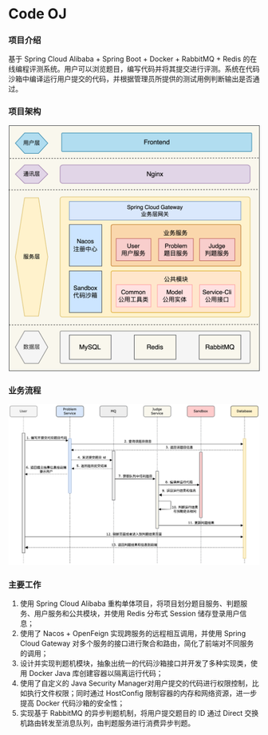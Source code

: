 # Code OJ
### 项目介绍
基于 Spring Cloud Alibaba + Spring Boot + Docker + RabbitMQ + Redis 的在线编程评测系统。用户可以浏览题目，编写代码并将其提交进行评测。系统在代码沙箱中编译运行用户提交的代码，并根据管理员所提供的测试用例判断输出是否通过。

### 项目架构
![oj_arch.png](doc/image/oj_arch.png)

### **业务流程**
![oj_flow.png](doc/image/oj_flow.png)

### 主要工作
1. 使用 Spring Cloud Alibaba 重构单体项目，将项目划分题目服务、判题服务、用户服务和公共模块，并使用 Redis 分布式 Session 储存登录用户信息；
2. 使用了 Nacos + OpenFeign 实现跨服务的远程相互调用，并使用 Spring Cloud Gateway 对多个服务的接口进行聚合和路由，简化了前端对不同服务的调用；
3. 设计并实现判题机模块，抽象出统一的代码沙箱接口并开发了多种实现类，使用 Docker Java 库创建容器以隔离运行代码；
4. 使用了自定义的 Java Security Manager对用户提交的代码进行权限控制，比如执行文件权限；同时通过 HostConfig 限制容器的内存和网络资源，进一步提高 Docker 代码沙箱的安全性；
5. 实现基于 RabbitMQ 的异步判题机制，将用户提交题目的 ID 通过 Direct 交换机路由转发至消息队列，由判题服务进行消费异步判题。